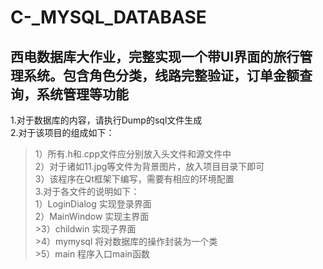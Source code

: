 # C-_MYSQL_DATABASE
西电数据库大作业，完整实现一个带UI界面的旅行管理系统。包含角色分类，线路完整验证，订单金额查询，系统管理等功能
------------------------------
1.对于数据库的内容，请执行Dump的sql文件生成    
2.对于该项目的组成如下：  
  >  1）所有.h和.cpp文件应分别放入头文件和源文件中  
   > 2）对于诸如11.jpg等文件为背景图片，放入项目目录下即可  
   > 3）该程序在Qt框架下编写，需要有相应的环境配置  
3.对于各文件的说明如下：    
  >  1）LoginDialog 实现登录界面  
   > 2）MainWindow 实现主界面  
    >3）childwin 实现子界面  
    >4）mymysql 将对数据库的操作封装为一个类  
    >5）main 程序入口main函数  
